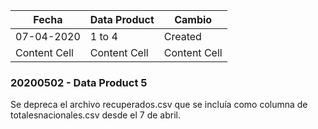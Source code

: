 | Fecha         | Data Product  | Cambio        |
| ------------- | ------------- | ------------- |
| 07-04-2020    | 1 to 4        | Created       |
| Content Cell  | Content Cell  | Content Cell  | 



### 20200502 - Data Product 5
Se depreca el archivo recuperados.csv que se incluía como columna de totalesnacionales.csv desde el 7 de abril.
